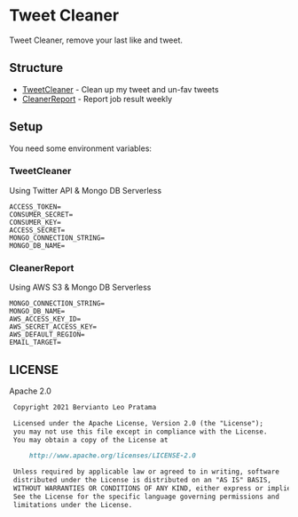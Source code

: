 # Tweet Cleaner

Tweet Cleaner, remove your last like and tweet.

## Structure

* [TweetCleaner](./TweetCleaner) - Clean up my tweet and un-fav tweets
* [CleanerReport](./CleanerReport) - Report job result weekly

## Setup

You need some environment variables:

### TweetCleaner

Using Twitter API & Mongo DB Serverless

```env
ACCESS_TOKEN=
CONSUMER_SECRET=
CONSUMER_KEY=
ACCESS_SECRET=
MONGO_CONNECTION_STRING=
MONGO_DB_NAME=
```

### CleanerReport

Using AWS S3 & Mongo DB Serverless

```env
MONGO_CONNECTION_STRING=
MONGO_DB_NAME=
AWS_ACCESS_KEY_ID=
AWS_SECRET_ACCESS_KEY=
AWS_DEFAULT_REGION=
EMAIL_TARGET=
```

## LICENSE

Apache 2.0

```markdown
 Copyright 2021 Bervianto Leo Pratama

 Licensed under the Apache License, Version 2.0 (the "License");
 you may not use this file except in compliance with the License.
 You may obtain a copy of the License at

     http://www.apache.org/licenses/LICENSE-2.0

 Unless required by applicable law or agreed to in writing, software
 distributed under the License is distributed on an "AS IS" BASIS,
 WITHOUT WARRANTIES OR CONDITIONS OF ANY KIND, either express or implied.
 See the License for the specific language governing permissions and
 limitations under the License.
```